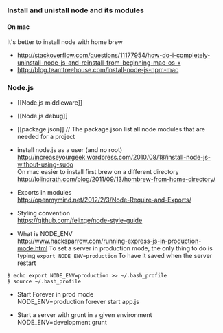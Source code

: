 ### Install and unistall node and its modules

#### On mac 

It's better to install node with home brew

* http://stackoverflow.com/questions/11177954/how-do-i-completely-uninstall-node-js-and-reinstall-from-beginning-mac-os-x
* http://blog.teamtreehouse.com/install-node-js-npm-mac


### Node.js


* [[Node.js middleware]]
* [[Node.js debug]]

* [[package.json]] // The package.json list all node modules that are needed for a project 

* install node.js as a user (and no root)
http://increaseyourgeek.wordpress.com/2010/08/18/install-node-js-without-using-sudo      
On mac easier to install first brew on a different directory 
http://lolindrath.com/blog/2011/09/13/hombrew-from-home-directory/

* Exports in modules   
http://openmymind.net/2012/2/3/Node-Require-and-Exports/

* Styling convention   
https://github.com/felixge/node-style-guide

* What is NODE_ENV    
http://www.hacksparrow.com/running-express-js-in-production-mode.html
To set a server in production mode, the only thing to do is typing ````export NODE_ENV=production````
To have it saved when the server restart
````
$ echo export NODE_ENV=production >> ~/.bash_profile
$ source ~/.bash_profile
````
* Start Forever in prod mode   
NODE_ENV=production forever start app.js 

* Start a server with grunt in a given environment     
NODE_ENV=development grunt
